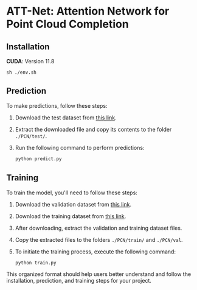 # ATT-Net: Attention Network for Point Cloud Completion

## Installation

**CUDA**: Version 11.8

```
sh ./env.sh
```

## Prediction

To make predictions, follow these steps:

1. Download the test dataset from [this link](https://uowmailedu-my.sharepoint.com/:u:/r/personal/ttpn997_uowmail_edu_au/Documents/dataset/ATT-Net/test.tar.gz?csf=1&web=1&e=Sn6rpK).

2. Extract the downloaded file and copy its contents to the folder `./PCN/test/`.

3. Run the following command to perform predictions:

    ```bash
    python predict.py
    ```

## Training

To train the model, you'll need to follow these steps:

1. Download the validation dataset from [this link](https://uowmailedu-my.sharepoint.com/:u:/g/personal/ttpn997_uowmail_edu_au/EbxYcKtV_ahOpaAvq-A-9ZwBOqabr_5nddl7mWwhWJJ_Rw?e=FSiE7A).

2. Download the training dataset from [this link](https://uowmailedu-my.sharepoint.com/:u:/g/personal/ttpn997_uowmail_edu_au/EeffEPj7HgpGhkGQVshxqWwBRz6bGUjLmirj79GgFflyCA?e=HhemQE).

3. After downloading, extract the validation and training dataset files.

4. Copy the extracted files to the folders `./PCN/train/` and `./PCN/val`.

5. To initiate the training process, execute the following command:

    ```bash
    python train.py
    ```

This organized format should help users better understand and follow the installation, prediction, and training steps for your project.
